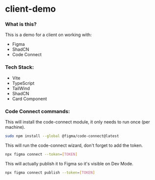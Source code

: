 # client-demo

### What is this?
This is a demo for a client on working with:

- Figma
- ShadCN
- Code Connect


### Tech Stack:
- Vite
- TypeScript
- TailWind
- ShadCN
- Card Component


### Code Connect commands:

This will install the code-connect module, it only needs to run once (per machine).
```bash
sudo npm install --global @figma/code-connect@latest
```

This will run the code-connect wizard, don't forget to add the token.
```bash
npx figma connect --token=[TOKEN]
```

This will actually publish it to Figma so it's visible on Dev Mode.
```bash
npx figma connect publish --token=[TOKEN]
```